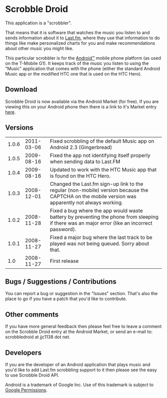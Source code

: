 # Scrobble Droid
This application is a "scrobbler".

That means that it is software that watches the music you listen to and sends information about it to [Last.fm](http://www.last.fm/), where they use that information to do things like make personalized charts for you and make recommendations about other music you might like.

This particular scrobbler is for the [Android™](http://www.android.com/) mobile phone platform (as used on the T-Mobile G1). It keeps track of the music you listen to using the "Music" application that comes with the phone (either the standard Android Music app or the modified HTC one that is used on the HTC Hero).

## Download
Scrobble Droid is now available via the Android Market (for free). If you are viewing this on your Android phone then there is a link to it's Market entry [here](http://play.google.com/store/apps/details?id=net.jjc1138.android.scrobbler).

## Versions
<table>
<tr><td>1.0.6</td><td>2011-03-06</td><td>Fixed scrobbling of the default Music app on Android 2.3 (Gingerbread)</td></tr>
<tr><td>1.0.5</td><td>2009-08-16</td><td>Fixed the app not identifying itself properly when sending data to Last.FM</td></tr>
<tr><td>1.0.4</td><td>2009-08-16</td><td>Updated to work with the HTC Music app that is found on the HTC Hero.</td></tr>
<tr><td>1.0.3</td><td>2008-12-01</td><td>Changed the Last.fm sign-up link to the regular (non-mobile) version because the CAPTCHA on the mobile version was apparently not always working.</td></tr>
<tr><td>1.0.2</td><td>2008-11-28</td><td>Fixed a bug where the app would waste battery by preventing the phone from sleeping if there was an major error (like an incorrect password).</td></tr>
<tr><td>1.0.1</td><td>2008-11-27</td><td>Fixed a major bug where the last track to be played was not being queued. Sorry about that.</td></tr>
<tr><td>1.0</td><td>2008-11-27</td><td>First release</td></tr>
</table>

## Bugs / Suggestions / Contributions
You can report a bug or suggestion in the "Issues" section. That's also the place to go if you have a patch that you'd like to contribute.

## Other comments
If you have more general feedback then please feel free to leave a comment on the Scrobble Droid entry at the Android Market, or send an e-mail to: scrobbledroid at jjc1138 dot net.

## Developers
If you are the developer of an Android application that plays music and you'd like to add Last.fm scrobbling support to it then please see the easy to use Scrobble Droid API.

Android is a trademark of Google Inc. Use of this trademark is subject to [Google Permissions](http://www.google.com/permissions/index.html).

